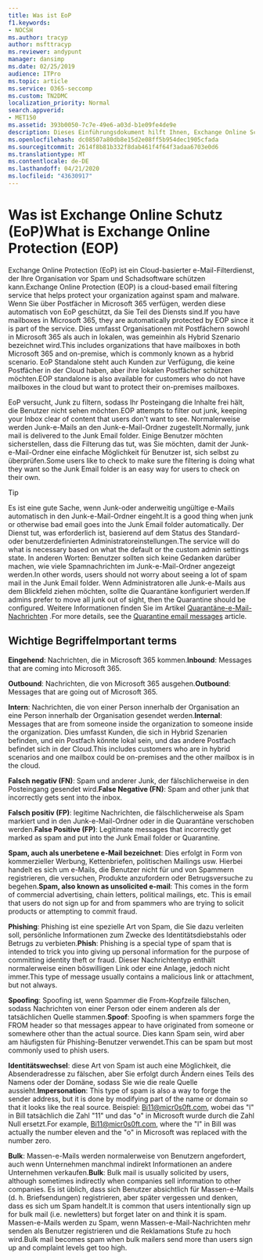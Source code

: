 ```yaml
---
title: Was ist EoP
f1.keywords:
- NOCSH
ms.author: tracyp
author: msfttracyp
ms.reviewer: andypunt
manager: dansimp
ms.date: 02/25/2019
audience: ITPro
ms.topic: article
ms.service: O365-seccomp
ms.custom: TN2DMC
localization_priority: Normal
search.appverid:
- MET150
ms.assetid: 393b0050-7c7e-49e6-a03d-b1e09fe4de9e
description: Dieses Einführungsdokument hilft Ihnen, Exchange Online Schutz (EoP) und einige wichtige Terminologie zu verstehen. Dies gilt für Kunden, die Exchange Online in der Cloud gehosteten Postfächern und EOP-eigenständigen Kunden schützen, die lokale Postfächer wie Exchange Server 2016 schützen.
ms.openlocfilehash: dc08507a80db8e15d2e08ff5b954dec1905cfada
ms.sourcegitcommit: 2614f8b81b332f8dab461f4f64f3adaa6703e0d6
ms.translationtype: MT
ms.contentlocale: de-DE
ms.lasthandoff: 04/21/2020
ms.locfileid: "43630917"
---
```

# <a name="what-is-exchange-online-protection-eop"></a><span data-ttu-id="dc5fa-104">Was ist Exchange Online Schutz (EoP)</span><span class="sxs-lookup"><span data-stu-id="dc5fa-104">What is Exchange Online Protection (EOP)</span></span>

<span data-ttu-id="dc5fa-105">Exchange Online Protection (EoP) ist ein Cloud-basierter e-Mail-Filterdienst, der Ihre Organisation vor Spam und Schadsoftware schützen kann.</span><span class="sxs-lookup"><span data-stu-id="dc5fa-105">Exchange Online Protection (EOP) is a cloud-based email filtering service that helps protect your organization against spam and malware.</span></span> <span data-ttu-id="dc5fa-106">Wenn Sie über Postfächer in Microsoft 365 verfügen, werden diese automatisch von EoP geschützt, da Sie Teil des Diensts sind.</span><span class="sxs-lookup"><span data-stu-id="dc5fa-106">If you have mailboxes in Microsoft 365, they are automatically protected by EOP since it is part of the service.</span></span> <span data-ttu-id="dc5fa-107">Dies umfasst Organisationen mit Postfächern sowohl in Microsoft 365 als auch in lokalen, was gemeinhin als Hybrid Szenario bezeichnet wird.</span><span class="sxs-lookup"><span data-stu-id="dc5fa-107">This includes organizations that have mailboxes in both Microsoft 365 and on-premise, which is commonly known as a hybrid scenario.</span></span> <span data-ttu-id="dc5fa-108">EoP Standalone steht auch Kunden zur Verfügung, die keine Postfächer in der Cloud haben, aber ihre lokalen Postfächer schützen möchten.</span><span class="sxs-lookup"><span data-stu-id="dc5fa-108">EOP standalone is also available for customers who do not have mailboxes in the cloud but want to protect their on-premises mailboxes.</span></span>

<span data-ttu-id="dc5fa-109">EoP versucht, Junk zu filtern, sodass Ihr Posteingang die Inhalte frei hält, die Benutzer nicht sehen möchten.</span><span class="sxs-lookup"><span data-stu-id="dc5fa-109">EOP attempts to filter out junk, keeping your Inbox clear of content that users don't want to see.</span></span> <span data-ttu-id="dc5fa-110">Normalerweise werden Junk-e-Mails an den Junk-e-Mail-Ordner zugestellt.</span><span class="sxs-lookup"><span data-stu-id="dc5fa-110">Normally, junk mail is delivered to the Junk Email folder.</span></span> <span data-ttu-id="dc5fa-111">Einige Benutzer möchten sicherstellen, dass die Filterung das tut, was Sie möchten, damit der Junk-e-Mail-Ordner eine einfache Möglichkeit für Benutzer ist, sich selbst zu überprüfen.</span><span class="sxs-lookup"><span data-stu-id="dc5fa-111">Some users like to check to make sure the filtering is doing what they want so the Junk Email folder is an easy way for users to check on their own.</span></span>  

> [!TIP]
> <span data-ttu-id="dc5fa-112">Es ist eine gute Sache, wenn Junk-oder anderweitig ungültige e-Mails automatisch in den Junk-e-Mail-Ordner eingeht.</span><span class="sxs-lookup"><span data-stu-id="dc5fa-112">It is a good thing when junk or otherwise bad email goes into the Junk Email folder automatically.</span></span> <span data-ttu-id="dc5fa-113">Der Dienst tut, was erforderlich ist, basierend auf dem Status des Standard-oder benutzerdefinierten Administratoreinstellungen.</span><span class="sxs-lookup"><span data-stu-id="dc5fa-113">The service will do what is necessary based on what the default or the custom admin settings state.</span></span> <span data-ttu-id="dc5fa-114">In anderen Worten: Benutzer sollten sich keine Gedanken darüber machen, wie viele Spamnachrichten im Junk-e-Mail-Ordner angezeigt werden.</span><span class="sxs-lookup"><span data-stu-id="dc5fa-114">In other words, users should not worry about seeing a lot of spam mail in the Junk Email folder.</span></span> <span data-ttu-id="dc5fa-115">Wenn Administratoren alle Junk-e-Mails aus dem Blickfeld ziehen möchten, sollte die Quarantäne konfiguriert werden.</span><span class="sxs-lookup"><span data-stu-id="dc5fa-115">If admins prefer to move all junk out of sight, then the Quarantine should be configured.</span></span> <span data-ttu-id="dc5fa-116">Weitere Informationen finden Sie im Artikel [Quarantäne-e-Mail-Nachrichten](quarantine-email-messages.md) .</span><span class="sxs-lookup"><span data-stu-id="dc5fa-116">For more details, see the [Quarantine email messages](quarantine-email-messages.md) article.</span></span>

## <a name="important-terms"></a><span data-ttu-id="dc5fa-117">Wichtige Begriffe</span><span class="sxs-lookup"><span data-stu-id="dc5fa-117">Important terms</span></span>

<span data-ttu-id="dc5fa-118">**Eingehend**: Nachrichten, die in Microsoft 365 kommen.</span><span class="sxs-lookup"><span data-stu-id="dc5fa-118">**Inbound**: Messages that are coming into Microsoft 365.</span></span>

<span data-ttu-id="dc5fa-119">**Outbound**: Nachrichten, die von Microsoft 365 ausgehen.</span><span class="sxs-lookup"><span data-stu-id="dc5fa-119">**Outbound**: Messages that are going out of Microsoft 365.</span></span>

<span data-ttu-id="dc5fa-120">**Intern**: Nachrichten, die von einer Person innerhalb der Organisation an eine Person innerhalb der Organisation gesendet werden.</span><span class="sxs-lookup"><span data-stu-id="dc5fa-120">**Internal**: Messages that are from someone inside the organization to someone inside the organization.</span></span> <span data-ttu-id="dc5fa-121">Dies umfasst Kunden, die sich in Hybrid Szenarien befinden, und ein Postfach könnte lokal sein, und das andere Postfach befindet sich in der Cloud.</span><span class="sxs-lookup"><span data-stu-id="dc5fa-121">This includes customers who are in hybrid scenarios and one mailbox could be on-premises and the other mailbox is in the cloud.</span></span>

<span data-ttu-id="dc5fa-122">**Falsch negativ (FN)**: Spam und anderer Junk, der fälschlicherweise in den Posteingang gesendet wird.</span><span class="sxs-lookup"><span data-stu-id="dc5fa-122">**False Negative (FN)**: Spam and other junk that incorrectly gets sent into the inbox.</span></span>

<span data-ttu-id="dc5fa-123">**Falsch positiv (FP)**: legitime Nachrichten, die fälschlicherweise als Spam markiert und in den Junk-e-Mail-Ordner oder in die Quarantäne verschoben werden.</span><span class="sxs-lookup"><span data-stu-id="dc5fa-123">**False Positive (FP)**: Legitimate messages that incorrectly get marked as spam and put into the Junk Email folder or Quarantine.</span></span>

<span data-ttu-id="dc5fa-124">**Spam, auch als unerbetene e-Mail bezeichnet**: Dies erfolgt in Form von kommerzieller Werbung, Kettenbriefen, politischen Mailings usw. Hierbei handelt es sich um e-Mails, die Benutzer nicht für und von Spammern registrieren, die versuchen, Produkte anzufordern oder Betrugsversuche zu begehen.</span><span class="sxs-lookup"><span data-stu-id="dc5fa-124">**Spam, also known as unsolicited e-mail**: This comes in the form of commercial advertising, chain letters, political mailings, etc. This is email that users do not sign up for and from spammers who are trying to solicit products or attempting to commit fraud.</span></span>

<span data-ttu-id="dc5fa-125">**Phishing**: Phishing ist eine spezielle Art von Spam, die Sie dazu verleiten soll, persönliche Informationen zum Zwecke des Identitätsdiebstahls oder Betrugs zu verbieten.</span><span class="sxs-lookup"><span data-stu-id="dc5fa-125">**Phish**: Phishing is a special type of spam that is intended to trick you into giving up personal information for the purpose of committing identity theft or fraud.</span></span> <span data-ttu-id="dc5fa-126">Dieser Nachrichtentyp enthält normalerweise einen böswilligen Link oder eine Anlage, jedoch nicht immer.</span><span class="sxs-lookup"><span data-stu-id="dc5fa-126">This type of message usually contains a malicious link or attachment, but not always.</span></span>

<span data-ttu-id="dc5fa-127">**Spoofing**: Spoofing ist, wenn Spammer die From-Kopfzeile fälschen, sodass Nachrichten von einer Person oder einem anderen als der tatsächlichen Quelle stammen.</span><span class="sxs-lookup"><span data-stu-id="dc5fa-127">**Spoof**: Spoofing is when spammers forge the FROM header so that messages appear to have originated from someone or somewhere other than the actual source.</span></span> <span data-ttu-id="dc5fa-128">Dies kann Spam sein, wird aber am häufigsten für Phishing-Benutzer verwendet.</span><span class="sxs-lookup"><span data-stu-id="dc5fa-128">This can be spam but most commonly used to phish users.</span></span>

<span data-ttu-id="dc5fa-129">**Identitätswechsel**: diese Art von Spam ist auch eine Möglichkeit, die Absenderadresse zu fälschen, aber Sie erfolgt durch Ändern eines Teils des Namens oder der Domäne, sodass Sie wie die reale Quelle aussieht.</span><span class="sxs-lookup"><span data-stu-id="dc5fa-129">**Impersonation**: This type of spam is also a way to forge the sender address, but it is done by modifying part of the name or domain so that it looks like the real source.</span></span> <span data-ttu-id="dc5fa-130">Beispiel: Bi11@micr0s0ft.com, wobei das "l" in Bill tatsächlich die Zahl "11" und das "o" in Microsoft wurde durch die Zahl Null ersetzt.</span><span class="sxs-lookup"><span data-stu-id="dc5fa-130">For example, Bi11@micr0s0ft.com, where the "l" in Bill was actually the number eleven and the "o" in Microsoft was replaced with the number zero.</span></span>

<span data-ttu-id="dc5fa-131">**Bulk**: Massen-e-Mails werden normalerweise von Benutzern angefordert, auch wenn Unternehmen manchmal indirekt Informationen an andere Unternehmen verkaufen.</span><span class="sxs-lookup"><span data-stu-id="dc5fa-131">**Bulk**: Bulk mail is usually solicited by users, although sometimes indirectly when companies sell information to other companies.</span></span> <span data-ttu-id="dc5fa-132">Es ist üblich, dass sich Benutzer absichtlich für Massen-e-Mails (d. h. Briefsendungen) registrieren, aber später vergessen und denken, dass es sich um Spam handelt.</span><span class="sxs-lookup"><span data-stu-id="dc5fa-132">It is common that users intentionally sign up for bulk mail (i.e. newletters) but forget later on and think it is spam.</span></span> <span data-ttu-id="dc5fa-133">Massen-e-Mails werden zu Spam, wenn Massen-e-Mail-Nachrichten mehr senden als Benutzer registrieren und die Reklamations Stufe zu hoch wird.</span><span class="sxs-lookup"><span data-stu-id="dc5fa-133">Bulk mail becomes spam when bulk mailers send more than users sign up and complaint levels get too high.</span></span>
